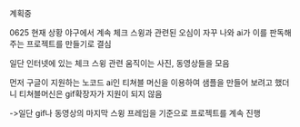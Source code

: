 계획중

0625 현재 상황
야구에서 계속 체크 스윙과 관련된 오심이 자꾸 나와 ai가 이를 판독해주는 프로젝트를 만들기로 결심

일단 인터넷에 있는 체크 스윙 관련 움직이는 사진, 동영상들을 모음

먼저 구글이 지원하는 노코드 ai인 티쳐블 머신을 이용하여 샘플을 만들어 보려고 했더니 티쳐블머신은 gif확장자가 지원이 되지 않음

   ->일단 gif나 동영상의 마지막 스윙 프레임을 기준으로 프로젝트를 계속 진행
 
